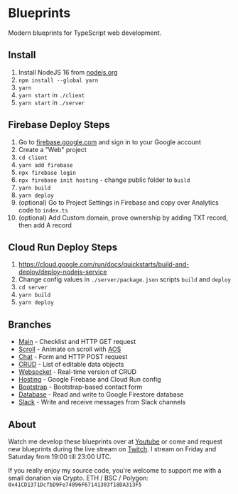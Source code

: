 # Blueprints

Modern blueprints for TypeScript web development.

## Install

1. Install NodeJS 16 from [nodejs.org](https://nodejs.org)
2. `npm install --global yarn`
3. `yarn`
4. `yarn start` in `./client`
5. `yarn start` in `./server`

## Firebase Deploy Steps

1. Go to [firebase.google.com](https://firebase.google.com) and sign in to your Google account
2. Create a "Web" project
3. `cd client`
4. `yarn add firebase`
5. `npx firebase login`
6. `npx firebase init hosting` - change public folder to `build`
7. `yarn build`
8. `yarn deploy`
9. (optional) Go to Project Settings in Firebase and copy over Analytics code to `index.ts`
10. (optional) Add Custom domain, prove ownership by adding TXT record, then add A record

## Cloud Run Deploy Steps

1. https://cloud.google.com/run/docs/quickstarts/build-and-deploy/deploy-nodejs-service
2. Change config values in `./server/package.json` scripts `build` and `deploy`
3. `cd server`
4. `yarn build`
5. `yarn deploy`

## Branches

- [Main](https://github.com/LuukvE/blueprints) - Checklist and HTTP GET request
- [Scroll](https://github.com/LuukvE/blueprints/tree/scroll) - Animate on scroll with [AOS](https://github.com/michalsnik/aos)
- [Chat](https://github.com/LuukvE/blueprints/tree/chat) - Form and HTTP POST request
- [CRUD](https://github.com/LuukvE/blueprints/tree/crud) - List of editable data objects
- [Websocket](https://github.com/LuukvE/blueprints/tree/websocket) - Real-time version of CRUD
- [Hosting](https://github.com/LuukvE/blueprints/tree/hosting) - Google Firebase and Cloud Run config
- [Bootstrap](https://github.com/LuukvE/blueprints/tree/bootstrap) - Bootstrap-based contact form
- [Database](https://github.com/LuukvE/blueprints/tree/database) - Read and write to Google Firestore database
- [Slack](https://github.com/LuukvE/blueprints/tree/slack) - Write and receive messages from Slack channels

## About

Watch me develop these blueprints over at [Youtube](https://www.youtube.com/c/ApexBlueprints) or come and request new blueprints during the live stream on [Twitch](https://twitch.tv/apexblueprints). I stream on Friday and Saturday from 19:00 till 23:00 UTC.

If you really enjoy my source code, you're welcome to support me with a small donation via Crypto. ETH / BSC / Polygon: `0x41CD1371DcfbD9Fe74096F67141303f18DA313F5`

